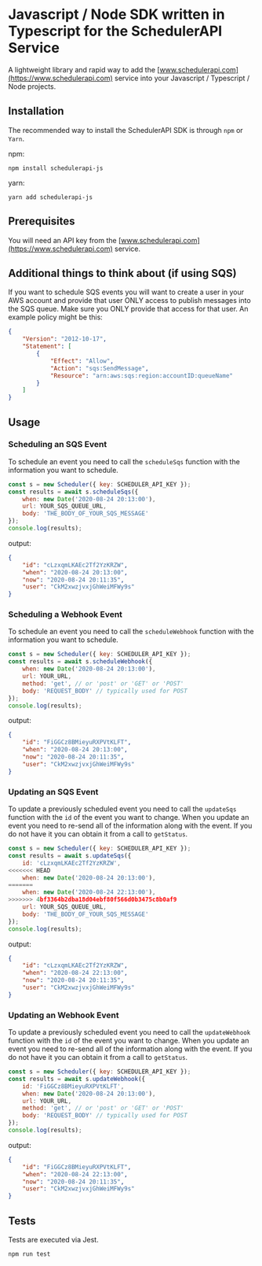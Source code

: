 # Javascript / Node SDK written in Typescript for the SchedulerAPI Service

A lightweight library and rapid way to add the [www.schedulerapi.com](https://www.schedulerapi.com) service into your Javascript / Typescript / Node projects.

## Installation

The recommended way to install the SchedulerAPI SDK is through `npm` or `Yarn`.

npm:
```shell script
npm install schedulerapi-js
```

yarn:
```shell
yarn add schedulerapi-js
```

## Prerequisites

You will need an API key from the [www.schedulerapi.com](https://www.schedulerapi.com) service.  

## Additional things to think about (if using SQS)

If you want to schedule SQS events you will want to create a user in your AWS account and provide that user ONLY access to publish messages into the SQS queue.  Make sure you ONLY provide that access for that user.  An example policy might be this:

```json
{
    "Version": "2012-10-17",
    "Statement": [
        {
            "Effect": "Allow",
            "Action": "sqs:SendMessage",
            "Resource": "arn:aws:sqs:region:accountID:queueName"
        }
    ]
}
```

## Usage

### Scheduling an SQS Event

To schedule an event you need to call the `scheduleSqs` function with the information you want to schedule.

```javascript
const s = new Scheduler({ key: SCHEDULER_API_KEY });
const results = await s.scheduleSqs({
    when: new Date('2020-08-24 20:13:00'),
    url: YOUR_SQS_QUEUE_URL,
    body: 'THE_BODY_OF_YOUR_SQS_MESSAGE'
});
console.log(results);
```

output:
```json
{
    "id": "cLzxqmLKAEc2Tf2YzKRZW",
    "when": "2020-08-24 20:13:00",
    "now": "2020-08-24 20:11:35",
    "user": "CkM2xwzjvxjGhWeiMFWy9s"
}
```

### Scheduling a Webhook Event

To schedule an event you need to call the `scheduleWebhook` function with the information you want to schedule.

```javascript
const s = new Scheduler({ key: SCHEDULER_API_KEY });
const results = await s.scheduleWebhook({
    when: new Date('2020-08-24 20:13:00'),
    url: YOUR_URL,
    method: 'get', // or 'post' or 'GET' or 'POST'
    body: 'REQUEST_BODY' // typically used for POST
});
console.log(results);
```

output:
```json
{
    "id": "FiGGCz8BMieyuRXPVtKLFT",
    "when": "2020-08-24 20:13:00",
    "now": "2020-08-24 20:11:35",
    "user": "CkM2xwzjvxjGhWeiMFWy9s"
}
```


### Updating an SQS Event

To update a previously scheduled event you need to call the `updateSqs` function with the `id` of the event you want to change.  When you update an event you need to re-send all of the information along with the event.  If you do not have it you can obtain it from a call to `getStatus`.

```javascript
const s = new Scheduler({ key: SCHEDULER_API_KEY });
const results = await s.updateSqs({
    id: 'cLzxqmLKAEc2Tf2YzKRZW',
<<<<<<< HEAD
    when: new Date('2020-08-24 20:13:00'),
=======
    when: new Date('2020-08-24 22:13:00'),
>>>>>>> 4bf3364b2dba18d04ebf80f566d0b3475c8b0af9
    url: YOUR_SQS_QUEUE_URL,
    body: 'THE_BODY_OF_YOUR_SQS_MESSAGE'
});
console.log(results);
```

output:
```json
{
    "id": "cLzxqmLKAEc2Tf2YzKRZW",
    "when": "2020-08-24 22:13:00",
    "now": "2020-08-24 20:11:35",
    "user": "CkM2xwzjvxjGhWeiMFWy9s"
}
```


### Updating an Webhook Event

To update a previously scheduled event you need to call the `updateWebhook` function with the `id` of the event you want to change.  When you update an event you need to re-send all of the information along with the event.  If you do not have it you can obtain it from a call to `getStatus`.

```javascript
const s = new Scheduler({ key: SCHEDULER_API_KEY });
const results = await s.updateWebhook({
    id: 'FiGGCz8BMieyuRXPVtKLFT',
    when: new Date('2020-08-24 20:13:00'),
    url: YOUR_URL,
    method: 'get', // or 'post' or 'GET' or 'POST'
    body: 'REQUEST_BODY' // typically used for POST
});
console.log(results);
```

output:
```json
{
    "id": "FiGGCz8BMieyuRXPVtKLFT",
    "when": "2020-08-24 22:13:00",
    "now": "2020-08-24 20:11:35",
    "user": "CkM2xwzjvxjGhWeiMFWy9s"
}
```


## Tests

Tests are executed via Jest.

```shell script
npm run test
```
